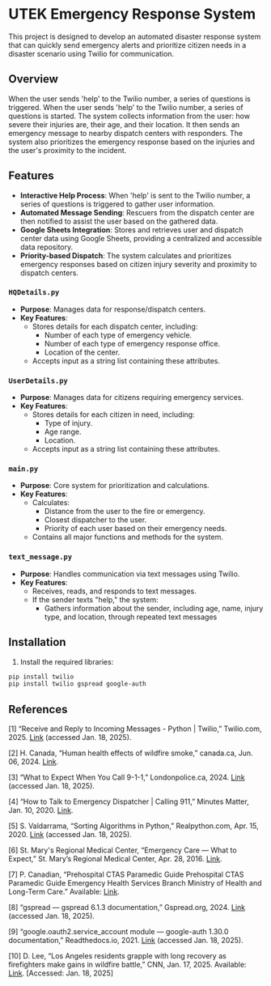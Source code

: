 # UTEK Emergency Response System

This project is designed to develop an automated disaster response system that can quickly send emergency alerts and prioritize citizen needs in a disaster scenario using Twilio for communication.

## Overview

When the user sends 'help' to the Twilio number, a series of questions is triggered. When the user sends 'help' to the Twilio number, a series of questions is started. The system collects information from the user: how severe their injuries are, their age, and their location. It then sends an emergency message to nearby dispatch centers with responders. The system also prioritizes the emergency response based on the injuries and the user's proximity to the incident.

## Features

- **Interactive Help Process**: When 'help' is sent to the Twilio number, a series of questions is triggered to gather user information. 
- **Automated Message Sending**: Rescuers from the dispatch center are then notified to assist the user based on the gathered data.
- **Google Sheets Integration**: Stores and retrieves user and dispatch center data using Google Sheets, providing a centralized and accessible data repository.
- **Priority-based Dispatch**: The system calculates and prioritizes emergency responses based on citizen injury severity and proximity to dispatch centers.

### `HQDetails.py`
- **Purpose**: Manages data for response/dispatch centers.
- **Key Features**:
  - Stores details for each dispatch center, including:
    - Number of each type of emergency vehicle.
    - Number of each type of emergency response office.
    - Location of the center.
  - Accepts input as a string list containing these attributes.

### `UserDetails.py`
- **Purpose**: Manages data for citizens requiring emergency services.
- **Key Features**:
  - Stores details for each citizen in need, including:
    - Type of injury.
    - Age range.
    - Location.
  - Accepts input as a string list containing these attributes.

### `main.py`
- **Purpose**: Core system for prioritization and calculations.
- **Key Features**:
  - Calculates:
    - Distance from the user to the fire or emergency.
    - Closest dispatcher to the user.
    - Priority of each user based on their emergency needs.
  - Contains all major functions and methods for the system.

### `text_message.py`
- **Purpose**: Handles communication via text messages using Twilio.
- **Key Features**:
  - Receives, reads, and responds to text messages.
  - If the sender texts "help," the system:
    - Gathers information about the sender, including age, name, injury type, and location, through repeated text messages

## Installation

1. Install the required libraries:

```bash
pip install twilio
pip install twilio gspread google-auth
```

## References

[1] “Receive and Reply to Incoming Messages - Python | Twilio,” Twilio.com, 2025. [Link](https://www.twilio.com/docs/messaging/tutorials/how-to-receive-and-reply/python#code-respond-to-an-incoming-text-message) (accessed Jan. 18, 2025).

[2] H. Canada, “Human health effects of wildfire smoke,” canada.ca, Jun. 06, 2024. [Link](https://www.canada.ca/en/health-canada/services/publications/healthy-living/human-health-effects-wildfire-smoke.html).

[3] “What to Expect When You Call 9-1-1,” Londonpolice.ca, 2024. [Link](https://www.londonpolice.ca/en/services/what-to-expect-when-you-call-911.aspx#What-to-expect-when-you-call-9-1-1) (accessed Jan. 18, 2025).

[4] “How to Talk to Emergency Dispatcher | Calling 911,” Minutes Matter, Jan. 10, 2020. [Link](https://minutesmatter.upmc.com/how-to-talk-to-the-emergency-dispatcher/).

[5] S. Valdarrama, “Sorting Algorithms in Python,” Realpython.com, Apr. 15, 2020. [Link](https://realpython.com/sorting-algorithms-python/#pythons-built-in-sorting-algorithm) (accessed Jan. 18, 2025).

[6] St. Mary's Regional Medical Center, “Emergency Care — What to Expect,” St. Mary’s Regional Medical Center, Apr. 28, 2016. [Link](https://www.stmarysregional.com/services/emergency-services/emergency-care-what-to-expect).

[7] P. Canadian, “Prehospital CTAS Paramedic Guide Prehospital CTAS Paramedic Guide Emergency Health Services Branch Ministry of Health and Long-Term Care.” Available: [Link](https://files.ontario.ca/moh_3/moh-manuals-prehospital-ctas-paramedic-guide-v2-0-en-2016-12-31.pdf).

[8] “gspread — gspread 6.1.3 documentation,” Gspread.org, 2024. [Link](https://docs.gspread.org/en/v6.1.3/) (accessed Jan. 18, 2025).

[9] “google.oauth2.service_account module — google-auth 1.30.0 documentation,” Readthedocs.io, 2021. [Link](https://google-auth.readthedocs.io/en/master/reference/google.oauth2.service_account.html) (accessed Jan. 18, 2025).

[10] D. Lee, “Los Angeles residents grapple with long recovery as firefighters make gains in wildfire battle,” CNN, Jan. 17, 2025. Available: [Link](https://www.cnn.com/weather/live-news/fires-los-angeles-california-01-17-25/index.html). [Accessed: Jan. 18, 2025]

